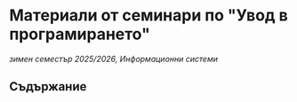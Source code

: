 # Материали от семинари по "Увод в програмирането"
*зимен семестър 2025/2026, Информационни системи*

## Съдържание

